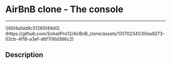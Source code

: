 <h1>  AirBnB clone - The console </h1>

<hr />
![65f4a1dd9c51265f49d0](https://github.com/SohailPro12/AirBnB_clone/assets/131702341/30ea9273-02cb-4f18-a3ef-d6f706d366c2)

<h2> Description </h2>

